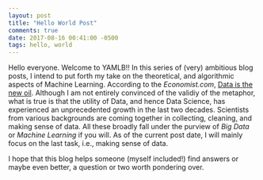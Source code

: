 ```yaml
---
layout: post
title: "Hello World Post"
comments: true
date: 2017-08-16 00:41:00 -0500
tags: hello, world
---
```


Hello everyone. Welcome to YAMLB!! In this series of (very) ambitious blog posts, I intend to put forth my take on the theoretical, and algorithmic aspects of Machine Learning. According to the *Economist.com*, [Data is the new oil](https://www.wired.com/insights/2014/07/data-new-oil-digital-economy/). Although I am not entirely convinced of the validiy of the metaphor, what is true is that the utility of Data, and hence Data Science, has experienced an unprecedented growth in the last two decades. Scientists from various backgrounds are coming together in collecting, cleaning, and making sense of data. All these broadly fall under the purview of *Big Data* or *Machine Learning* if you will. As of the current post date, I will mainly focus on the last task, i.e., making sense of data. 

I hope that this blog helps someone (myself included!) find answers or maybe even better, a question or two worth pondering over.

                           
